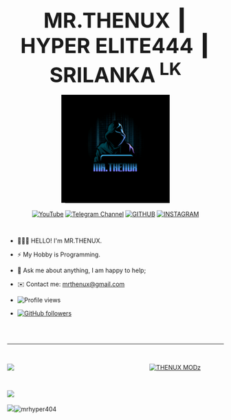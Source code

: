 <p align="center"><b><font size="50"> MR.THENUX ┃ HYPER ELITE444 ┃ SRILANKA<sup> LK</sup></font></b>
<br/><br/><img src="images/mrthenux.jpg" width="50%"></p>

	
<!-- Code by Mr.Thenux -->
	
<p align="center">
<a href="https://youtube.com/channel/UC2Nsn8q4MWE8pkDVsQcGsog"> <img title="YouTube" src="https://img.shields.io/badge/YouTube-black?style=for-the-badge&logo=Youtube"></a> 
<a href="https://t.me/thenuxmods"> <img title="Telegram Channel" src="https://img.shields.io/badge/Telegram-black?style=for-the-badge&logo=Telegram"></a>
<a href="https://www.github.com/HyperElite444"> <img title="GITHUB" src="https://img.shields.io/badge/Github-black?style=for-the-badge&logo=Github"></a>
<a href="https://www.instagram.com/thenux_modz/"> <img title="INSTAGRAM" src="https://img.shields.io/badge/Instagram-black?style=for-the-badge&logo=Instagram"></a>
</p>

&nbsp;
- 👨🏽‍💻 HELLO! I'm MR.THENUX.
- ⚡️ My Hobby is Programming.
- 💬 Ask me about anything, I am happy to help;
- ✉️ Contact me: mrthenux@gmail.com
 
- ![Profile views](https://gpvc.arturio.dev/HyperElite444)
- [![GitHub followers](https://img.shields.io/github/followers/HyperElite444.svg?style=social&label=Follow&maxAge=2592000)](https://github.com/HyperElite444?tab=followers)
<br/>
	<br/>
	<hr style="height:2px;border-width:0;color:gray;background-color:gray">
	<br/>
	<p>
		<p align="center">
<img width="55%" align="left" src="https://github-readme-stats.vercel.app/api?username=HyperElite444&&show_icons=true&title_color=ffffff&icon_color=bb2acf&text_color=daf7dc&bg_color=151515"></p>
<p align="center">
<a href="https://github.com/HyperElite444"><img title="THENUX MODz" src="https://github-readme-stats.vercel.app/api/top-langs/?username=HyperElite444&layout=compact"></a></p>
</p>
<br/>
 <footer>
    <p><a href="https://github.com/HyperElite444" alt="MR.THENUX"> <img src="https://img.shields.io/badge/Author-Mr.Thenux-success?style=flat&logo=github" /> </a>  
	<p><img src="https://img.shields.io/badge/POWERED BY-2b2e4d?style=for-the-badge&logoColor=ff0000"><img title="mrhyper404" src="https://img.shields.io/badge/TX TECHSHOW-black?style=for-the-badge&logo=Hacker"></a></p>
</footer>
